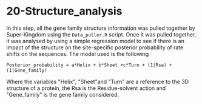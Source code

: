 # 20-Structure_analysis

In this step, all the gene family structure information was pulled together by Super-Kingdom using the `Data_puller.R` script. 
Once it was pulled together, it was analysed by using a simple regression model to see if there is an impact of the structure on the site-specific posterior probability of rate shifts on the sequences. The model used is the following
```
Posterior_probability = a*Helix + b*Sheet +c*Turn + (1|Rsa) + (1|Gene_family)
```
Where the variables "Helix", "Sheet"and  "Turn" are a reference to the 3D structure of a protein, the Rsa is the Residue-solvent action and "Gene_family" is the gene family considered.